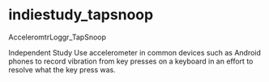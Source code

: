 indiestudy_tapsnoop
===================

AcceleromtrLoggr_TapSnoop

Independent Study
Use accelerometer in common devices such as Android phones to record vibration from key presses on a keyboard in an effort to resolve what the key press was. 
